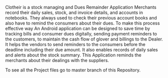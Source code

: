 Clotheir is a stock managing and Dues Remainder Application
Merchants record their daily sales, stock, and invoice details, and accounts in notebooks. They always used to check their previous account books and also have to remind the consumers about their dues.
To make this process effective way An Android application can be designed to save time by tracking bills and consumer dues digitally, sending payment reminders to the customers, to maintain the cash flow of glover and billings to the Dealer.  It helps the vendors to send reminders to the consumers before the deadline including their due amount.
It also enables records of daily sales and alerts about the stock summary. This Application reminds the merchants about their dealings with the suppliers.

To see all the Project files go to master branch of this Repository.
